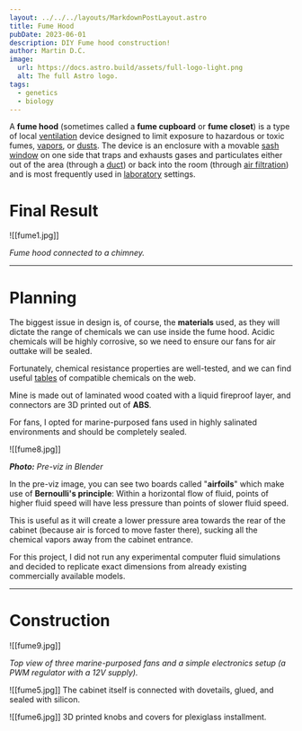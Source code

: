 ```yaml
---
layout: ../../../layouts/MarkdownPostLayout.astro
title: Fume Hood
pubDate: 2023-06-01
description: DIY Fume hood construction!
author: Martin D.C.
image:
  url: https://docs.astro.build/assets/full-logo-light.png
  alt: The full Astro logo.
tags:
  - genetics
  - biology
---
```

A **fume hood** (sometimes called a **fume cupboard** or **fume closet**) is a type of local [ventilation](https://en.wikipedia.org/wiki/Ventilation_(architecture) "Ventilation (architecture)") device designed to limit exposure to hazardous or toxic fumes, [vapors](https://en.wikipedia.org/wiki/Vapor "Vapor"), or [dusts](https://en.wikipedia.org/wiki/Dust "Dust"). The device is an enclosure with a movable [sash window](https://en.wikipedia.org/wiki/Sash_window "Sash window") on one side that traps and exhausts gases and particulates either out of the area (through a [duct](https://en.wikipedia.org/wiki/Duct_(industrial_exhaust) "Duct (industrial exhaust)")) or back into the room (through [air filtration](https://en.wikipedia.org/wiki/Air_filter "Air filter")) and is most frequently used in [laboratory](https://en.wikipedia.org/wiki/Laboratory "Laboratory") settings.

# Final Result
![[fume1.jpg]]

*Fume hood connected to a chimney.*

---

# Planning

The biggest issue in design is, of course, the **materials** used, as they will dictate the range of chemicals we can use inside the fume hood. Acidic chemicals will be highly corrosive, so we need to ensure our fans for air outtake will be sealed.

Fortunately, chemical resistance properties are well-tested, and we can find useful [tables](https://www.google.com/search?sca_esv=a48dbaf87d89a746&rlz=1C1BYYL_csCZ1083CZ1083&sxsrf=ACQVn0_ihCPE-6el9ogjdkzx1StmpmTSiQ:1707064253086&q=abs+chemical+resistance&tbm=isch&source=lnms&sa=X&ved=2ahUKEwj2wafzjZKEAxXcxQIHHSvvD-cQ0pQJegQIDBAB&biw=818&bih=851&dpr=1.56#imgrc=rVRHYNYrTx1yAM) of compatible chemicals on the web.

Mine is made out of laminated wood coated with a liquid fireproof layer, and connectors are 3D printed out of **ABS**.

For fans, I opted for marine-purposed fans used in highly salinated environments and should be completely sealed.

![[fume8.jpg]]

***Photo:** Pre-viz in Blender*

In the pre-viz image, you can see two boards called "**airfoils**" which make use of **Bernoulli's principle**: Within a horizontal flow of fluid, points of higher fluid speed will have less pressure than points of slower fluid speed.

This is useful as it will create a lower pressure area towards the rear of the cabinet (because air is forced to move faster there), sucking all the chemical vapors away from the cabinet entrance.

For this project, I did not run any experimental computer fluid simulations and decided to replicate exact dimensions from already existing commercially available models.

---

# Construction

![[fume9.jpg]]

*Top view of three marine-purposed fans and a simple electronics setup (a PWM regulator with a 12V supply).*

![[fume5.jpg]]
The cabinet itself is connected with dovetails, glued, and sealed with silicon.

![[fume6.jpg]]
3D printed knobs and covers for plexiglass installment.
